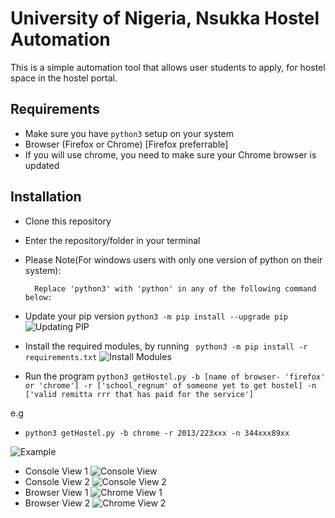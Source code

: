 # University of Nigeria, Nsukka Hostel Automation
This is a simple automation tool that allows user students to apply, for hostel space in the hostel portal.

## Requirements 
- Make sure you have ```python3``` setup on your system
- Browser (Firefox or Chrome) [Firefox preferrable]
- If you will use chrome, you need to make sure your Chrome browser is updated

## Installation 
- Clone this repository
- Enter the repository/folder in your terminal

- Please Note(For windows users with only one version of python on their system):

        Replace 'python3' with 'python' in any of the following command below:
- Update your pip version
```python3 -m pip install --upgrade pip```
![Updating PIP](examples/install-pip.png "Updating PIP")
- Install the required modules, by running
``` python3 -m pip install -r requirements.txt``` 
![Install Modules](examples/install-modules.png "Install required modules")
- Run the program
```python3 getHostel.py -b [name of browser- 'firefox' or 'chrome'] -r ['school_regnum' of someone yet to get hostel] -n ['valid remitta rrr that has paid for the service']```

e.g 
- ```python3 getHostel.py -b chrome -r 2013/223xxx -n 344xxx89xx ```

![Example](examples/example_terminal_1.png "Console View 1")
- Console View 1
![Console View](examples/example_terminal_2.png "Console View 2")
- Console View 2
![Console View 2](examples/example_terminal_3.png "Console View 3")
- Browser View 1
![Chrome View 1](examples/example_browser_1.png "Chrome View 1")
- Browser View 2
![Chrome View 2](examples/example_browser_2.png "Chrome View 2")
